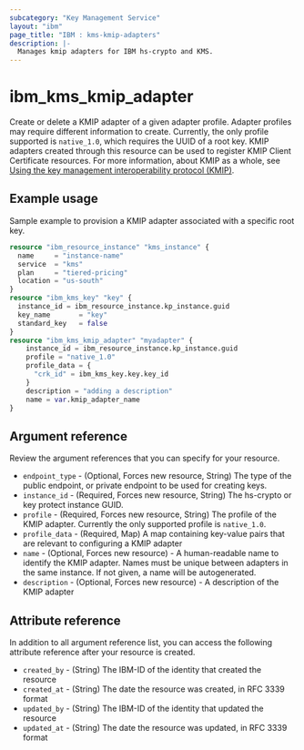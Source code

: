 ```yaml
---
subcategory: "Key Management Service"
layout: "ibm"
page_title: "IBM : kms-kmip-adapters"
description: |-
  Manages kmip adapters for IBM hs-crypto and KMS.
---
```


# ibm_kms_kmip_adapter
Create or delete a KMIP adapter of a given adapter profile. Adapter profiles may require different information to create. Currently, the only profile supported is `native_1.0`, which requires the UUID of a root key. KMIP adapters created through this resource can be used to register KMIP Client Certificate resources. 
For more information, about KMIP as a whole, see [Using the key management interoperability protocol (KMIP)](https://cloud.ibm.com/docs/key-protect?topic=key-protect-kmip&interface=ui).


## Example usage 
Sample example to provision a KMIP adapter associated with a specific root key.

```terraform
resource "ibm_resource_instance" "kms_instance" {
  name     = "instance-name"
  service  = "kms"
  plan     = "tiered-pricing"
  location = "us-south"
}
resource "ibm_kms_key" "key" {
  instance_id = ibm_resource_instance.kp_instance.guid
  key_name       = "key"
  standard_key   = false
}
resource "ibm_kms_kmip_adapter" "myadapter" {
    instance_id = ibm_resource_instance.kp_instance.guid
    profile = "native_1.0"
    profile_data = {
      "crk_id" = ibm_kms_key.key.key_id
    }
    description = "adding a description"
    name = var.kmip_adapter_name
}

```


## Argument reference
Review the argument references that you can specify for your resource. 

- `endpoint_type` - (Optional, Forces new resource, String) The type of the public endpoint, or private endpoint to be used for creating keys.
- `instance_id` - (Required, Forces new resource, String) The hs-crypto or key protect instance GUID.
- `profile` - (Required, Forces new resource, String) The profile of the KMIP adapter. Currently the only supported profile is `native_1.0`.
- `profile_data` - (Required, Map) A map containing key-value pairs that are relevant to configuring a KMIP adapter
- `name` - (Optional, Forces new resource) - A human-readable name to identify the KMIP adapter. Names must be unique between adapters in the same instance. If not given, a name will be autogenerated.
- `description` - (Optional, Forces new resource) - A description of the KMIP adapter

## Attribute reference
In addition to all argument reference list, you can access the following attribute reference after your resource is created.

- `created_by` - (String) The IBM-ID of the identity that created the resource
- `created_at` - (String) The date the resource was created, in RFC 3339 format
- `updated_by` - (String) The IBM-ID of the identity that updated the resource
- `updated_at` - (String) The date the resource was updated, in RFC 3339 format